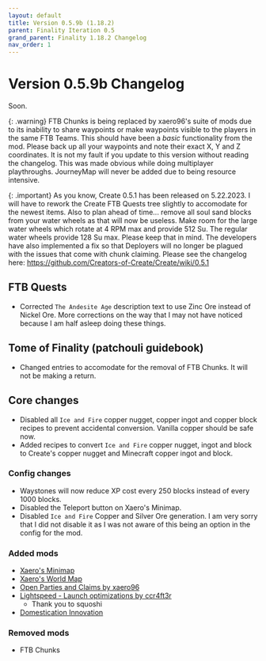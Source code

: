 ```yaml
---
layout: default
title: Version 0.5.9b (1.18.2)
parent: Finality Iteration 0.5
grand_parent: Finality 1.18.2 Changelog
nav_order: 1
---
```

# Version 0.5.9b Changelog
Soon.

{: .warning}
FTB Chunks is being replaced by xaero96's suite of mods due to its inability to share waypoints or make waypoints visible to the players in the same FTB Teams. This should have been a *basic* functionality from the mod. Please back up all your waypoints and note their exact X, Y and Z coordinates. It is not my fault if you update to this version without reading the changelog. This was made obvious while doing multiplayer playthroughs. JourneyMap will never be added due to being resource intensive.

{: .important}
As you know, Create 0.5.1 has been released on 5.22.2023. I will have to rework the Create FTB Quests tree slightly to accomodate for the newest items. Also to plan ahead of time... remove all soul sand blocks from your water wheels as that will now be useless. Make room for the large water wheels which rotate at 4 RPM max and provide 512 Su. The regular water wheels provide 128 Su max. Please keep that in mind. The developers have also implemented a fix so that Deployers will no longer be plagued with the issues that come with chunk claiming. Please see the changelog here: https://github.com/Creators-of-Create/Create/wiki/0.5.1

## FTB Quests
* Corrected `The Andesite Age` description text to use Zinc Ore instead of Nickel Ore. More corrections on the way that I may not have noticed because I am half asleep doing these things.

## Tome of Finality (patchouli guidebook)
* Changed entries to accomodate for the removal of FTB Chunks. It will not be making a return.

## Core changes
* Disabled all `Ice and Fire` copper nugget, copper ingot and copper block recipes to prevent accidental conversion. Vanilla copper should be safe now. 
* Added recipes to convert `Ice and Fire` copper nugget, ingot and block to Create's copper nugget and Minecraft copper ingot and block.

### Config changes
* Waystones will now reduce XP cost every 250 blocks instead of every 1000 blocks.
* Disabled the Teleport button on Xaero's Minimap.
* Disabled `Ice and Fire` Copper and Silver Ore generation. I am very sorry that I did not disable it as I was not aware of this being an option in the config for the mod.

### Added mods
* [Xaero's Minimap](https://www.curseforge.com/minecraft/mc-mods/xaeros-minimap)
* [Xaero's World Map](https://www.curseforge.com/minecraft/mc-mods/xaeros-world-map)
* [Open Parties and Claims by xaero96](https://www.curseforge.com/minecraft/mc-mods/open-parties-and-claims)
* [Lightspeed - Launch optimizations by ccr4ft3r](https://www.curseforge.com/minecraft/mc-mods/lightspeedmod)
  * Thank you to squoshi
* [Domestication Innovation](https://www.curseforge.com/minecraft/mc-mods/domestication-innovation)

### Removed mods
* FTB Chunks